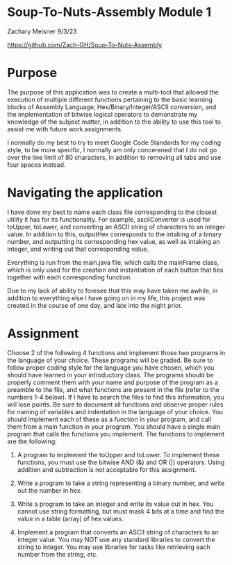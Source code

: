 # Soup-To-Nuts-Assembly Module 1
Zachary Meisner 9/3/23

https://github.com/Zach-GH/Soup-To-Nuts-Assembly

# Purpose
The purpose of this application was to create a multi-tool that allowed the execution of multiple different functions pertaining to the basic learning blocks of Assembly Language, Hex/Binary/Integer/ASCII conversion, and the implementation of bitwise logical operators to demonstrate my knowledge of the subject matter, in addition to the ability to use this tool to assist me with future work assignments.

I normally do my best to try to meet Google Code Standards for my coding style, to be more specific, I normally am only concerened that I do not go over the line limit of 80 characters, in addition to removing all tabs and use four spaces instead.

# Navigating the application
I have done my best to name each class file corresponding to the closest utility it has for its functionality.
For example, asciiConverter is used for toUpper, toLower, and converting an ASCII string of characters to an integer value. In addition to this, outputHex corresponds to the intaking of a binary number, and outputting its corresponding hex value, as well as intaking an integer, and writing out that corresponding value.

Everything is run from the main.java file, which calls the mainFrame class, which is only used for the creation and instantiation of each button that ties together with each corresponding function.

Due to my lack of ability to foresee that this may have taken me awhile, in addition to everything else I have going on in my life, this project was created in the course of one day, and late into the night prior.

# Assignment
Choose 2 of the following 4 functions and implement those two programs in the language of your choice.  These programs will be graded.  Be sure to follow proper coding style for the language you have chosen, which you should have learned in your introductory class.  The programs should be properly comment them with your name and purpose of the program as a preamble to the file, and what functions are present in the file (refer to the numbers 1-4 below).  If I have to search the files to find this information, you will lose points.  Be sure to document all functions and observe proper rules for naming of variables and indentation in the language of your choice.  You should implement each of these as a function in your program, and call them from a main function in your program.  You should have a single main program that calls the functions you implement.  The functions to implement are the following:

1. A program to implement the toUpper and toLower.  To implement these functions, you must use the bitwise AND (&) and OR (|) operators.  Using addition and subtraction is not acceptable for this assignment.

2. Write a program to take a string representing a binary number, and write out the number in hex.

3. Write a program to take an integer and write its value out in hex.  You cannot use string formatting, but must mask 4 bits at a time and find the value in a table (array) of hex values.

4. Implement a program that converts an ASCII string of characters to an integer value.  You may NOT use any standard libraries to convert the string to integer. You may use libraries for tasks like retrieving each number from the string, etc.